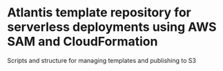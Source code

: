 # Atlantis template repository for serverless deployments using AWS SAM and CloudFormation

Scripts and structure for managing templates and publishing to S3

